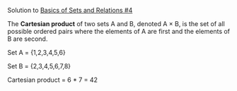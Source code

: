 Solution to [Basics of Sets and Relations #4](https://www.hackerrank.com/challenges/basics-of-sets-and-relational-algebra-4/problem)

The **Cartesian product** of two sets A and B, denoted A × B, is the set of all possible ordered pairs where the elements of A are first and the elements of B are second. 


Set A = {1,2,3,4,5,6} 

Set B = {2,3,4,5,6,7,8}

Cartesian product = 6 * 7 = 42